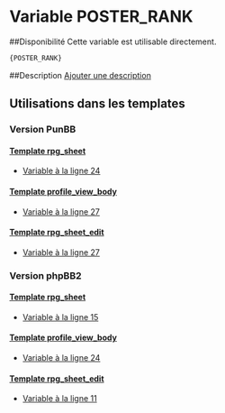 # Variable POSTER_RANK

##Disponibilité
Cette variable est utilisable directement.

```html
{POSTER_RANK}
```

##Description
[Ajouter une description](https://fa-tvars.appspot.com/var/POSTER_RANK)

## Utilisations dans les templates

### Version PunBB

#### [Template rpg_sheet](punbb/rpg_sheet.md#readme)
* [Variable &agrave; la ligne 24](../punbb/rpg_sheet.tpl#L24)

#### [Template profile_view_body](punbb/profile_view_body.md#readme)
* [Variable &agrave; la ligne 27](../punbb/profile_view_body.tpl#L27)

#### [Template rpg_sheet_edit](punbb/rpg_sheet_edit.md#readme)
* [Variable &agrave; la ligne 27](../punbb/rpg_sheet_edit.tpl#L27)

### Version phpBB2

#### [Template rpg_sheet](subsilver/rpg_sheet.md#readme)
* [Variable &agrave; la ligne 15](../subsilver/rpg_sheet.tpl#L15)

#### [Template profile_view_body](subsilver/profile_view_body.md#readme)
* [Variable &agrave; la ligne 24](../subsilver/profile_view_body.tpl#L24)

#### [Template rpg_sheet_edit](subsilver/rpg_sheet_edit.md#readme)
* [Variable &agrave; la ligne 11](../subsilver/rpg_sheet_edit.tpl#L11)